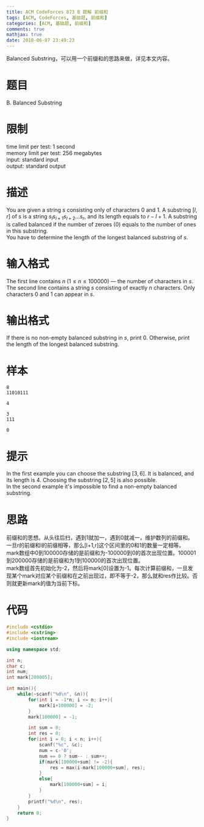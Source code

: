 ```yaml
---
title: ACM CodeForces 873 B 题解 前缀和
tags: [ACM, CodeForces, 基础题, 前缀和]
categories: [ACM, 基础题, 前缀和]
comments: true
mathjax: true
date: 2018-06-07 23:49:23
---
```

Balanced Substring，可以用一个前缀和的思路来做，详见本文内容。  

<!-- more -->

# 题目
B. Balanced Substring  

# 限制
time limit per test: 1 second  
memory limit per test: 256 megabytes  
input: standard input  
output: standard output  

# 描述
You are given a string $s$ consisting only of characters $0$ and $1$. A substring $[l,r]$ of $s$ is a string $s_l$$s_{l+1}$$s_{l+2}$$...$$s_r$, and its length equals to $r-l+1$. A substring is called balanced if the number of zeroes (0) equals to the number of ones in this substring.  
You have to determine the length of the longest balanced substring of $s$.  

# 输入格式
The first line contains $n$ $(1 \le n \le 100000)$ — the number of characters in $s$.  
The second line contains a string $s$ consisting of exactly $n$ characters. Only characters $0$ and $1$ can appear in $s$.  

# 输出格式
If there is no non-empty balanced substring in $s$, print $0$. Otherwise, print the length of the longest balanced substring.  

# 样本
```
8
11010111
```
```
4
```
```
3
111
```
```
0
```

# 提示
In the first example you can choose the substring $[3,6]$. It is balanced, and its length is $4$. Choosing the substring $[2,5]$ is also possible.  
In the second example it's impossible to find a non-empty balanced substring.  

# 思路
前缀和的思想。从头往后扫，遇到1就加一，遇到0就减一，维护数列的前缀和。一旦r的前缀和l的前缀相等，那么[l+1,r]这个区间里的0和1的数量一定相等。  
mark数组中0到100000存储的是前缀和为-100000到0的首次出现位置。100001到200000存储的是前缀和为1到100000的首次出现位置。  
mark数组首先初始化为-2，然后将mark[0]设置为-1。每次计算前缀和，一旦发现某个mark对应某个前缀和在之前出现过，即不等于-2，那么就和res作比较。否则就更新mark的值为当前下标。  

# 代码
```c++
#include <cstdio>
#include <cstring>
#include <iostream>

using namespace std;

int n;
char c;
int num;
int mark[200005];

int main(){
    while(~scanf("%d\n", &n)){
        for(int i = -1*n; i <= n; i++){
            mark[i+100000] = -2;
        }
        mark[100000] = -1;

        int sum = 0;
        int res = 0;
        for(int i = 0; i < n; i++){
            scanf("%c", &c);
            num = c-'0';
            num == 0 ? sum-- : sum++;
            if(mark[100000+sum] != -2){
                res = max(i-mark[100000+sum], res);
            }
            else{
                mark[100000+sum] = i;
            }
        }
        printf("%d\n", res);
    }
    return 0;
}
```